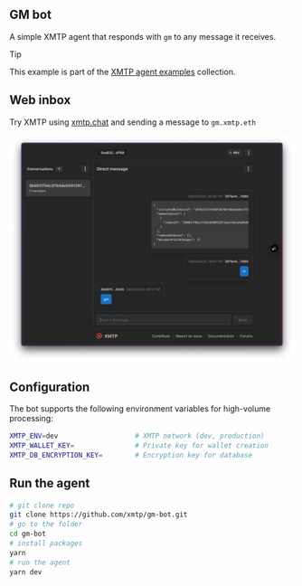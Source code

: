 ## GM bot

A simple XMTP agent that responds with `gm` to any message it receives.

> [!TIP]
> This example is part of the [XMTP agent examples](https://github.com/ephemeraHQ/xmtp-agent-examples) collection.

## Web inbox

Try XMTP using [xmtp.chat](https://xmtp.chat) and sending a message to `gm.xmtp.eth`

![](./screenshot.png)

## Configuration

The bot supports the following environment variables for high-volume processing:

```bash
XMTP_ENV=dev                   # XMTP network (dev, production)
XMTP_WALLET_KEY=               # Private key for wallet creation
XMTP_DB_ENCRYPTION_KEY=        # Encryption key for database

```

## Run the agent

```bash
# git clone repo
git clone https://github.com/xmtp/gm-bot.git
# go to the folder
cd gm-bot
# install packages
yarn
# run the agent
yarn dev
```
